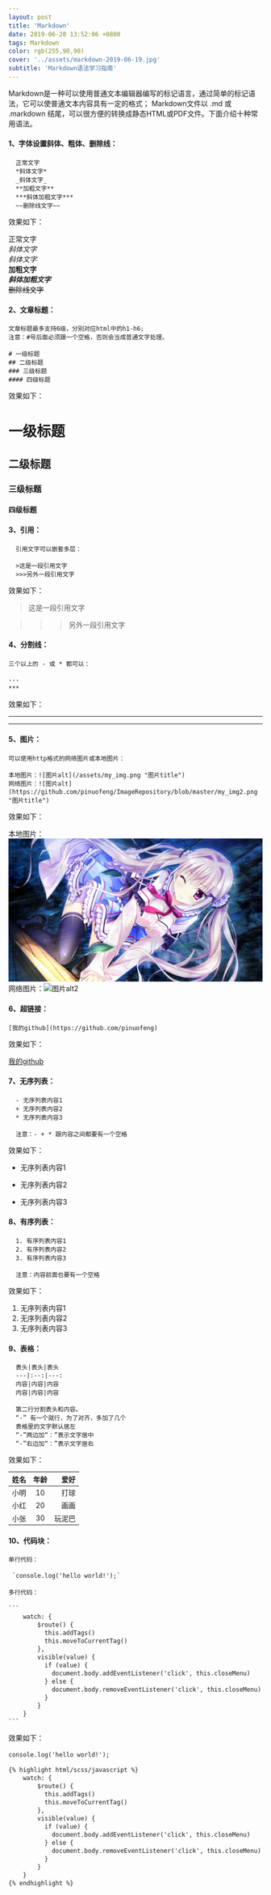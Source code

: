 ```yaml
---
layout: post
title: 'Markdown'
date: 2019-06-20 13:52:06 +0800
tags: Markdown
color: rgb(255,90,90)
cover: '../assets/markdown-2019-06-19.jpg'
subtitle: 'Markdown语法学习指南'
---
```

    
Markdown是一种可以使用普通文本编辑器编写的标记语言，通过简单的标记语法，它可以使普通文本内容具有一定的格式；
Markdown文件以 .md 或 .markdown 结尾，可以很方便的转换成静态HTML或PDF文件。下面介绍十种常用语法。


#### 1、字体设置斜体、粗体、删除线：    
      
      正常文字
      *斜体文字*
      _斜体文字_
      **加粗文字**
      ***斜体加粗文字***
      ~~删除线文字~~     
     
效果如下：     

正常文字    
*斜体文字*    
_斜体文字_    
**加粗文字**    
***斜体加粗文字***    
~~删除线文字~~    

#### 2、文章标题：     
    文章标题最多支持6级，分别对应html中的h1-h6;    
    注意：#号后面必须跟一个空格，否则会当成普通文字处理。
    
    # 一级标题    
    ## 二级标题    
    ### 三级标题    
    #### 四级标题    
      
           
效果如下：     
      
# 一级标题    
## 二级标题    
### 三级标题    
#### 四级标题    

#### 3、引用：     
	  引用文字可以嵌套多层：
    
      >这是一段引用文字    
      >>>另外一段引用文字
     
效果如下：     

>这是一段引用文字      

>>>另外一段引用文字     

#### 4、分割线：     
    三个以上的 - 或 * 都可以：     
    
    ---     
    ***
     
效果如下：     

---    
***     

#### 5、图片：     
    可以使用http格式的网络图片或本地图片：     
    
    本地图片：![图片alt](/assets/my_img.png "图片title")    
    网络图片：![图片alt](https://github.com/pinuofeng/ImageRepository/blob/master/my_img2.png "图片title")    
     
效果如下：     

本地图片：![图片alt1](/assets/my_img.png "图片title1")    
网络图片：![图片alt2](https://ss0.bdstatic.com/70cFvHSh_Q1YnxGkpoWK1HF6hhy/it/u=3213337514,683127472&fm=26&gp=0.jpg "图片title2")   

#### 6、超链接：    
    
    [我的github](https://github.com/pinuofeng)     
     
效果如下：     

[我的github](https://github.com/pinuofeng)        
 

#### 7、无序列表：     
    
      - 无序列表内容1
      + 无序列表内容2
      * 无序列表内容3
      
      注意：- + * 跟内容之间都要有一个空格
     
效果如下：     

- 无序列表内容1
+ 无序列表内容2
* 无序列表内容3   
      
#### 8、有序列表：     
    
      1. 有序列表内容1
      2. 有序列表内容2
      3. 有序列表内容3
      
      注意：内容前面也要有一个空格
     
效果如下：     

1. 无序列表内容1
2. 无序列表内容2
3. 无序列表内容3   
      
#### 9、表格：     
    
      表头|表头|表头
      ---|:--:|---:
      内容|内容|内容
      内容|内容|内容
      
      第二行分割表头和内容。
      “-” 有一个就行，为了对齐，多加了几个
      表格里的文字默认居左
      “-”两边加“：”表示文字居中
      “-”右边加“：”表示文字居右
     
效果如下：     

姓名|年龄|爱好
--|:--:|--:
小明|10|打球
小红|20|画画
小张|30|玩泥巴
      
#### 10、代码块：     
    
    单行代码：    
    
     `console.log('hello world!');`    
     
    多行代码：     
    
    ```
        watch: {
            $route() {
              this.addTags()
              this.moveToCurrentTag()
            },
            visible(value) {
              if (value) {
                document.body.addEventListener('click', this.closeMenu)
              } else {
                document.body.removeEventListener('click', this.closeMenu)
              }
            }
        }
    ```
     
效果如下：     

`console.log('hello world!');`       

    
```
{% highlight html/scss/javascript %}
    watch: {
        $route() {
          this.addTags()
          this.moveToCurrentTag()
        },
        visible(value) {
          if (value) {
            document.body.addEventListener('click', this.closeMenu)
          } else {
            document.body.removeEventListener('click', this.closeMenu)
          }
        }
    }
{% endhighlight %}
```
